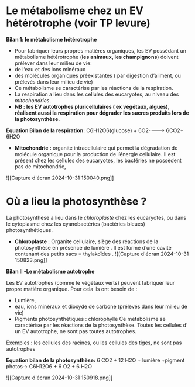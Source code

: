 # Le métabolisme chez un EV hétérotrophe (voir TP levure)

**Bilan 1: le métabolisme hétérotrophe**
- Pour fabriquer leurs propres matières organiques, les EV possédant un métabolisme hétérotrophe (**les animaux, les champignons**) doivent prélever dans leur milieu de vie:
- de l’eau et des ions minéraux
- des molécules organiques préexistantes ( par digestion d’aliment, ou prélevés dans leur milieu de vie)
- Ce métabolisme se caractérise par les réactions de la respiration.
- La respiration a lieu dans les cellules des eucaryotes, au niveau des *mitochondries*.
- **NB : les EV autotrophes pluricellulaires ( ex végétaux, algues), réalisent aussi la respiration pour dégrader les sucres produits lors de la photosynthèse.**

**Équation Bilan de la respiration:**
C6H12O6(glucose) + 6O2----> 6CO2+ 6H2O

- **Mitochondrie :** organite intracellulaire qui permet la dégradation de molécule organique pour la production de l’énergie cellulaire. Il est présent chez les cellules des eucaryotes, les bactéries ne possèdent pas de mitochondrie,

![[Capture d'écran 2024-10-31 150040.png]]
# Où a lieu la photosynthèse ?

La photosynthèse a lieu dans le *chloroplaste* chez les eucaryotes, ou dans le cytoplasme chez les cyanobactéries (bactéries bleues) photosynthétiques.

- **Chloroplaste :** Organite cellulaire, siège des réactions de la photosynthèse en présence de lumière . Il est formé d’une cavité contenant des petits sacs = thylakoïdes .
![[Capture d'écran 2024-10-31 150823.png]]

**Bilan II -Le métabolisme autotrophe**

Les EV autotrophes (comme le végétaux verts) peuvent fabriquer leur propre matière organique. Pour cela ils ont besoin de :
- Lumière,
- eau, ions minéraux et dioxyde de carbone (prélevés dans leur milieu de vie)
- Pigments photosynthétiques : chlorophylle
Ce métabolisme se caractérise par les réactions de la photosynthèse.
Toutes les cellules d’ un EV autotrophe, ne sont pas toutes autotrophes.

Exemples : les cellules des racines, ou les cellules des tiges, ne sont pas
autotrophes

**Équation bilan de la photosynthèse:**
6 CO2 + 12 H2O + lumière +pigment photos→ C6H12O6 + 6 O2 + 6 H2O

![[Capture d'écran 2024-10-31 150918.png]]

